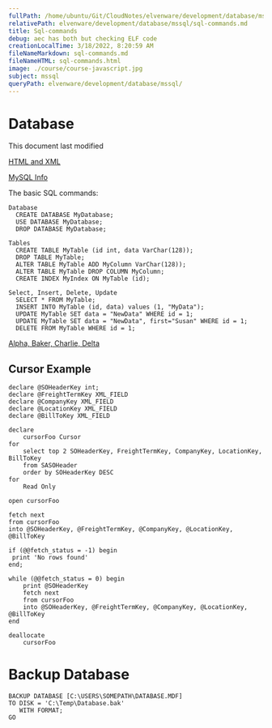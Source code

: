 ```yaml
---
fullPath: /home/ubuntu/Git/CloudNotes/elvenware/development/database/mssql/sql-commands.md
relativePath: elvenware/development/database/mssql/sql-commands.md
title: Sql-commands
debug: aec has both but checking ELF code
creationLocalTime: 3/18/2022, 8:20:59 AM
fileNameMarkdown: sql-commands.md
fileNameHTML: sql-commands.html
image: ./course/course-javascript.jpg
subject: mssql
queryPath: elvenware/development/database/mssql/
---
```


<!-- toc -->
<!-- tocstop -->

Database
========

This document last modified

[HTML and XML](../../../xml/index.html)

[MySQL Info](../mysql/linux-user-password.html)

The basic SQL commands:

    Database
      CREATE DATABASE MyDatabase;
      USE DATABASE MyDatabase;
      DROP DATABASE MyDatabase;

    Tables
      CREATE TABLE MyTable (id int, data VarChar(128));
      DROP TABLE MyTable;
      ALTER TABLE MyTable ADD MyColumn VarChar(128));
      ALTER TABLE MyTable DROP COLUMN MyColumn;
      CREATE INDEX MyIndex ON MyTable (id);

    Select, Insert, Delete, Update
      SELECT * FROM MyTable;
      INSERT INTO MyTable (id, data) values (1, "MyData");
      UPDATE MyTable SET data = "NewData" WHERE id = 1;
      UPDATE MyTable SET data = "NewData", first="Susan" WHERE id = 1;
      DELETE FROM MyTable WHERE id = 1;

[Alpha, Baker, Charlie, Delta](../able-baker.html)

Cursor Example
--------------

    declare @SOHeaderKey int;
    declare @FreightTermKey XML_FIELD
    declare @CompanyKey XML_FIELD
    declare @LocationKey XML_FIELD
    declare @BillToKey XML_FIELD

    declare 
        cursorFoo Cursor 
    for 
        select top 2 SOHeaderKey, FreightTermKey, CompanyKey, LocationKey, BillToKey 
        from SASOHeader 
        order by SOHeaderKey DESC
    for 
        Read Only

    open cursorFoo

    fetch next 
    from cursorFoo 
    into @SOHeaderKey, @FreightTermKey, @CompanyKey, @LocationKey, @BillToKey

    if (@@fetch_status = -1) begin
     print 'No rows found'
    end;

    while (@@fetch_status = 0) begin
        print @SOHeaderKey
        fetch next 
        from cursorFoo 
        into @SOHeaderKey, @FreightTermKey, @CompanyKey, @LocationKey, @BillToKey
    end

    deallocate 
        cursorFoo

Backup Database
===============

    BACKUP DATABASE [C:\USERS\SOMEPATH\DATABASE.MDF]
    TO DISK = 'C:\Temp\Database.bak' 
       WITH FORMAT;
    GO
